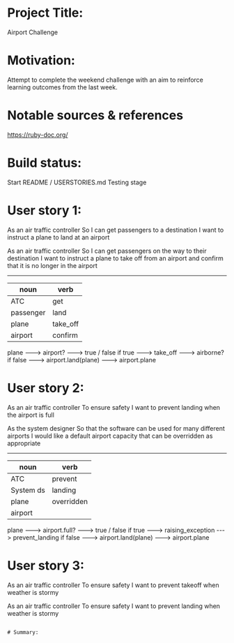 # Project Title:
Airport Challenge

# Motivation: 
Attempt to complete the weekend challenge with an aim to reinforce learning outcomes from the last week. 

# Notable sources & references
https://ruby-doc.org/

# Build status:
Start
README / USERSTORIES.md
Testing stage

# User story 1:
As an air traffic controller 
So I can get passengers to a destination 
I want to instruct a plane to land at an airport

As an air traffic controller 
So I can get passengers on the way to their destination 
I want to instruct a plane to take off from an airport and confirm that it is no longer in the airport

____________________
noun     |   verb
---------|----------
ATC      | get
passenger| land 
plane    | take_off
airport  | confirm

plane ---> airport? ---> true / false
if true ---> take_off ---> airborne?
if false  ---> airport.land(plane) ---> airport.plane

# User story 2:
As an air traffic controller 
To ensure safety 
I want to prevent landing when the airport is full 

As the system designer
So that the software can be used for many different airports
I would like a default airport capacity that can be overridden as appropriate

____________________
noun     |   verb
---------|----------
ATC      | prevent
System ds| landing 
plane    | overridden
airport  | 

plane ---> airport.full? ---> true / false
if true ---> raising_exception ---> prevent_landing
if false  ---> airport.land(plane) ---> airport.plane




# User story 3:
As an air traffic controller 
To ensure safety 
I want to prevent takeoff when weather is stormy 

As an air traffic controller 
To ensure safety 
I want to prevent landing when weather is stormy 
```

# Summary:


















